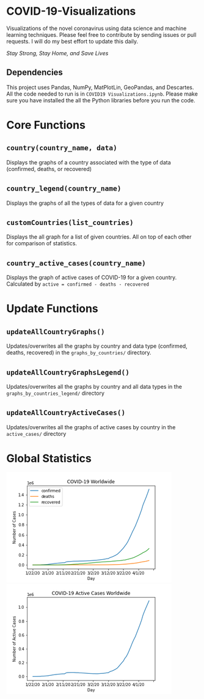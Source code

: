 # COVID-19-Visualizations
Visualizations of the novel coronavirus using data science and machine learning techniques. Please feel free to contribute by sending issues or pull requests. I will do my best effort to update this daily.

_Stay Strong, Stay Home, and Save Lives_

## Dependencies
This project uses Pandas, NumPy, MatPlotLin, GeoPandas, and Descartes. All the code needed to run is in `COVID19 Visualizations.ipynb`. Please make sure you have installed the all the Python libraries before you run the code.

# Core Functions

## `country(country_name, data)`
Displays the graphs of a country associated with the type of data (confirmed, deaths, or recovered)

## `country_legend(country_name)`
Displays the graphs of all the types of data for a given country

## `customCountries(list_countries)`
Displays the all graph for a list of given countries. All on top of each other for comparison of statistics.

## `country_active_cases(country_name)`
Displays the graph of active cases of COVID-19 for a given country. Calculated by `active = confirmed - deaths - recovered`

# Update Functions

## `updateAllCountryGraphs()`
Updates/overwrites all the graphs by country and data type (confirmed, deaths, recovered) in the `graphs_by_countries/` directory.

## `updateAllCountryGraphsLegend()`
Updates/overwrites all the graphs by country and all data types in the `graphs_by_countries_legend/` directory

## `updateAllCountryActiveCases()`
Updates/overwrites all the graphs of active cases by country in the `active_cases/` directory


# Global Statistics

![Global Statistics](COVID19_worldwide.png)
![Global Statistics](COVID19_worldwideACTIVE.png)
